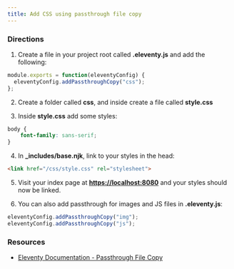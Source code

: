 ```yaml
---
title: Add CSS using passthrough file copy
---
```


### Directions

1. Create a file in your project root called **.eleventy.js** and add the following:

```javascript
module.exports = function(eleventyConfig) {
  eleventyConfig.addPassthroughCopy("css");
};
```

2. Create a folder called **css**, and inside create a file called **style.css**

3. Inside **style.css** add some styles:

```css
body {
	font-family: sans-serif;
}
```

4. In **_includes/base.njk**, link to your styles in the head:

```html
<link href="/css/style.css" rel="stylesheet">
```

5. Visit your index page at [**https://localhost:8080**](https://localhost:8080) and your styles should now be linked.

6. You can also add passthrough for images and JS files in **.eleventy.js**:

```javascript
eleventyConfig.addPassthroughCopy("img");
eleventyConfig.addPassthroughCopy("js");
```

### Resources

- [Eleventy Documentation - Passthrough File Copy](https://www.11ty.dev/docs/copy/)
